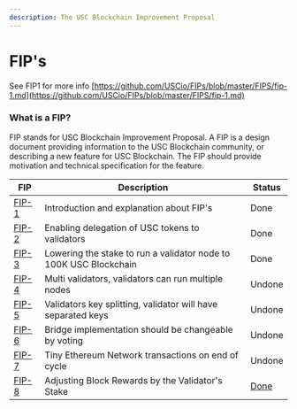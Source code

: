 ```yaml
---
description: The USC Blockchain Improvement Proposal
---
```


# FIP's

See FIP1 for more info [https://github.com/USCio/FIPs/blob/master/FIPS/fip-1.md](https://github.com/USCio/FIPs/blob/master/FIPS/fip-1.md)

### What is a FIP?

FIP stands for USC Blockchain Improvement Proposal. A FIP is a design document providing information to the USC Blockchain community, or describing a new feature for USC Blockchain. The FIP should provide motivation and technical specification for the feature.

| FIP                                                               | Description                                                  | Status                                                 |
| ----------------------------------------------------------------- | ------------------------------------------------------------ | ------------------------------------------------------ |
| [FIP-1](https://github.com/USCio/FIPs/blob/master/FIPS/fip-1.md) | Introduction and explanation about FIP's                     | Done                                                   |
| [FIP-2](https://github.com/USCio/FIPs/blob/master/FIPS/fip-2.md) | Enabling delegation of USC tokens to validators             | Done                                                   |
| [FIP-3](https://github.com/USCio/FIPs/blob/master/FIPS/fip-3.md) | Lowering the stake to run a validator node to 100K USC Blockchain      | Done                                                   |
| [FIP-4](https://github.com/USCio/FIPs/blob/master/FIPS/fip-4.md) | Multi validators, validators can run multiple nodes          | Undone                                                 |
| [FIP-5](https://github.com/USCio/FIPs/blob/master/FIPS/fip-5.md) | Validators key splitting, validator will have separated keys | Undone                                                 |
| [FIP-6](https://github.com/USCio/FIPs/blob/master/FIPS/fip-6.md) | Bridge implementation should be changeable by voting         | Undone                                                 |
| [FIP-7](https://github.com/USCio/FIPs/blob/master/FIPS/fip-7.md) | Tiny Ethereum Network transactions on end of cycle           | Undone                                                 |
| [FIP-8](https://github.com/USCio/FIPs/blob/master/FIPS/fip-8.md) |  Adjusting Block Rewards by the Validator's Stake            | [Done](https://github.com/USCio/USC-network/pull/61) |

